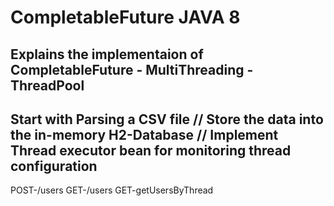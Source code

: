 # CompletableFuture JAVA 8
Explains the implementaion of CompletableFuture - MultiThreading - ThreadPool
----------------------------------------------------------------------------------
Start with Parsing a CSV file //
Store the data into the in-memory H2-Database //
Implement Thread executor bean for monitoring thread configuration
----------------------------------------------------------------------------------
POST-/users
GET-/users
GET-getUsersByThread
